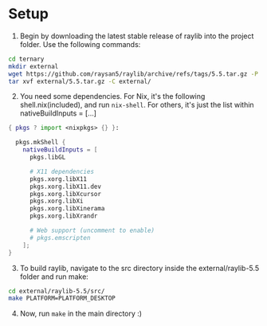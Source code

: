 <!-- from https://gist.github.com/gabrieldlima/0bf82c01ce54976ffc6f900639c36f51 -->
 # Setup

1. Begin by downloading the latest stable release of raylib into the project folder. Use the following commands:
```sh
cd ternary
mkdir external
wget https://github.com/raysan5/raylib/archive/refs/tags/5.5.tar.gz -P external/
tar xvf external/5.5.tar.gz -C external/
```

2. You need some dependencies. For Nix, it's the following shell.nix(included), and run `nix-shell`. For others, it's just the list within nativeBuildInputs = [...]
```nix
{ pkgs ? import <nixpkgs> {} }:

  pkgs.mkShell {
    nativeBuildInputs = [
      pkgs.libGL

      # X11 dependencies
      pkgs.xorg.libX11
      pkgs.xorg.libX11.dev
      pkgs.xorg.libXcursor
      pkgs.xorg.libXi
      pkgs.xorg.libXinerama
      pkgs.xorg.libXrandr

      # Web support (uncomment to enable)
      # pkgs.emscripten
    ];
}
```

3. To build raylib, navigate to the src directory inside the external/raylib-5.5 folder and run make:
```sh
cd external/raylib-5.5/src/
make PLATFORM=PLATFORM_DESKTOP
```

4. Now, run `make` in the main directory :)
